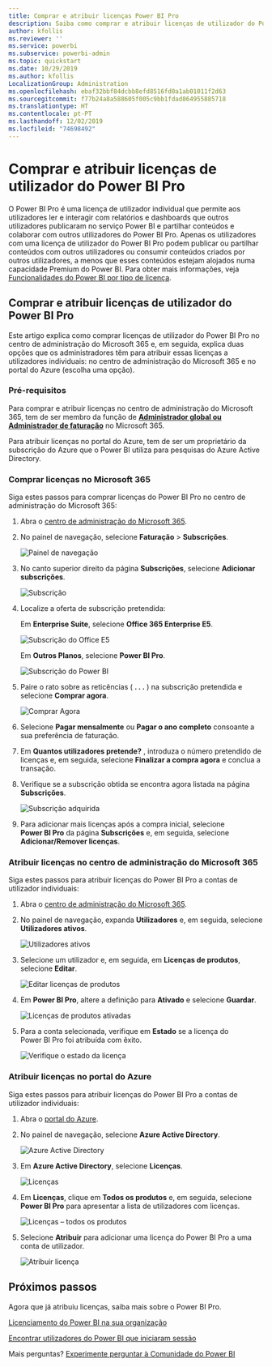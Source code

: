 ```yaml
---
title: Comprar e atribuir licenças Power BI Pro
description: Saiba como comprar e atribuir licenças de utilizador do Power BI Pro, para que os utilizadores possam aceder aos conteúdos e colaborar com colegas no serviço Power BI.
author: kfollis
ms.reviewer: ''
ms.service: powerbi
ms.subservice: powerbi-admin
ms.topic: quickstart
ms.date: 10/29/2019
ms.author: kfollis
LocalizationGroup: Administration
ms.openlocfilehash: ebaf32bbf84dcbb8efd8516fd0a1ab01011f2d63
ms.sourcegitcommit: f77b24a8a588605f005c9bb1fdad864955885718
ms.translationtype: HT
ms.contentlocale: pt-PT
ms.lasthandoff: 12/02/2019
ms.locfileid: "74698492"
---
```

# <a name="purchase-and-assign-power-bi-pro-user-licenses"></a>Comprar e atribuir licenças de utilizador do Power BI Pro

O Power BI Pro é uma licença de utilizador individual que permite aos utilizadores ler e interagir com relatórios e dashboards que outros utilizadores publicaram no serviço Power BI e partilhar conteúdos e colaborar com outros utilizadores do Power BI Pro. Apenas os utilizadores com uma licença de utilizador do Power BI Pro podem publicar ou partilhar conteúdos com outros utilizadores ou consumir conteúdos criados por outros utilizadores, a menos que esses conteúdos estejam alojados numa capacidade Premium do Power BI. Para obter mais informações, veja [Funcionalidades do Power BI por tipo de licença](service-features-license-type.md).

## <a name="purchase-and-assign-power-bi-pro-user-licenses"></a>Comprar e atribuir licenças de utilizador do Power BI Pro

Este artigo explica como comprar licenças de utilizador do Power BI Pro no centro de administração do Microsoft 365 e, em seguida, explica duas opções que os administradores têm para atribuir essas licenças a utilizadores individuais: no centro de administração do Microsoft 365 e no portal do Azure (escolha uma opção).

### <a name="prerequisites"></a>Pré-requisitos

Para comprar e atribuir licenças no centro de administração do Microsoft 365, tem de ser membro da função de **[Administrador global ou Administrador de faturação](https://support.office.com/article/about-office-365-admin-roles-da585eea-f576-4f55-a1e0-87090b6aaa9d)** no Microsoft 365.

Para atribuir licenças no portal do Azure, tem de ser um proprietário da subscrição do Azure que o Power BI utiliza para pesquisas do Azure Active Directory.

### <a name="purchase-licenses-in-microsoft-365"></a>Comprar licenças no Microsoft 365

Siga estes passos para comprar licenças do Power BI Pro no centro de administração do Microsoft 365:

1. Abra o [centro de administração do Microsoft 365](https://portal.office.com/adminportal/home#/homepage).

2. No painel de navegação, selecione **Faturação** > **Subscrições**.

    ![Painel de navegação](media/service-admin-purchasing-power-bi-pro/service-purchasing-power-bi-pro-01.png)

3. No canto superior direito da página **Subscrições**, selecione **Adicionar subscrições**.

    ![Subscrição](media/service-admin-purchasing-power-bi-pro/service-purchasing-power-bi-pro-02.png)

4. Localize a oferta de subscrição pretendida:

    Em **Enterprise Suite**, selecione **Office 365 Enterprise E5**.

    ![Subscrição do Office E5](media/service-admin-purchasing-power-bi-pro/service-purchasing-power-bi-pro-03.png)

    Em **Outros Planos**, selecione **Power BI Pro**.

    ![Subscrição do Power BI](media/service-admin-purchasing-power-bi-pro/service-purchasing-power-bi-pro-04.png)

5. Paire o rato sobre as reticências ( **. . .** ) na subscrição pretendida e selecione **Comprar agora**.

    ![Comprar Agora](media/service-admin-purchasing-power-bi-pro/service-purchasing-power-bi-pro-05.png)

6. Selecione **Pagar mensalmente** ou **Pagar o ano completo** consoante a sua preferência de faturação.

7. Em **Quantos utilizadores pretende?** , introduza o número pretendido de licenças e, em seguida, selecione **Finalizar a compra agora** e conclua a transação.

8. Verifique se a subscrição obtida se encontra agora listada na página **Subscrições**.

   ![Subscrição adquirida](media/service-admin-purchasing-power-bi-pro/service-purchasing-power-bi-pro-06.png)

9. Para adicionar mais licenças após a compra inicial, selecione **Power BI Pro** da página **Subscrições** e, em seguida, selecione **Adicionar/Remover licenças**.

### <a name="assign-licenses-in-the-microsoft-365-admin-center"></a>Atribuir licenças no centro de administração do Microsoft 365

Siga estes passos para atribuir licenças do Power BI Pro a contas de utilizador individuais:

1. Abra o [centro de administração do Microsoft 365](https://portal.office.com/adminportal/home#/homepage).

2. No painel de navegação, expanda **Utilizadores** e, em seguida, selecione **Utilizadores ativos**.

    ![Utilizadores ativos](media/service-admin-purchasing-power-bi-pro/service-assigning-power-bi-pro-licenses-05.png)

3. Selecione um utilizador e, em seguida, em **Licenças de produtos**, selecione **Editar**.

    ![Editar licenças de produtos](media/service-admin-purchasing-power-bi-pro/service-assigning-power-bi-pro-licenses-06.png)

4. Em **Power BI Pro**, altere a definição para **Ativado** e selecione **Guardar**.

    ![Licenças de produtos ativadas](media/service-admin-purchasing-power-bi-pro/service-assigning-power-bi-pro-licenses-07.png)

5. Para a conta selecionada, verifique em **Estado** se a licença do Power BI Pro foi atribuída com êxito.

    ![Verifique o estado da licença](media/service-admin-purchasing-power-bi-pro/service-assigning-power-bi-pro-licenses-08.png)

### <a name="assign-licenses-in-the-azure-portal"></a>Atribuir licenças no portal do Azure

Siga estes passos para atribuir licenças do Power BI Pro a contas de utilizador individuais:

1. Abra o [portal do Azure](https://ms.portal.azure.com/#@microsoft.onmicrosoft.com/dashboard/private/39bc3cf7-31a4-43f6-954c-f2d69ca2f0).

2. No painel de navegação, selecione **Azure Active Directory**.

    ![Azure Active Directory](media/service-admin-purchasing-power-bi-pro/service-assigning-power-bi-pro-licenses-01.png)

3. Em **Azure Active Directory**, selecione **Licenças**.

    ![Licenças](media/service-admin-purchasing-power-bi-pro/service-assigning-power-bi-pro-licenses-02.png)

4. Em **Licenças**, clique em **Todos os produtos** e, em seguida, selecione **Power BI Pro** para apresentar a lista de utilizadores com licenças.

    ![Licenças – todos os produtos](media/service-admin-purchasing-power-bi-pro/service-assigning-power-bi-pro-licenses-03.png)

5. Selecione **Atribuir** para adicionar uma licença do Power BI Pro a uma conta de utilizador.

    ![Atribuir licença](media/service-admin-purchasing-power-bi-pro/service-assigning-power-bi-pro-licenses-04.png)

## <a name="next-steps"></a>Próximos passos

Agora que já atribuiu licenças, saiba mais sobre o Power BI Pro.

[Licenciamento do Power BI na sua organização](service-admin-licensing-organization.md)

[Encontrar utilizadores do Power BI que iniciaram sessão](service-admin-access-usage.md)

Mais perguntas? [Experimente perguntar à Comunidade do Power BI](https://community.powerbi.com/)

